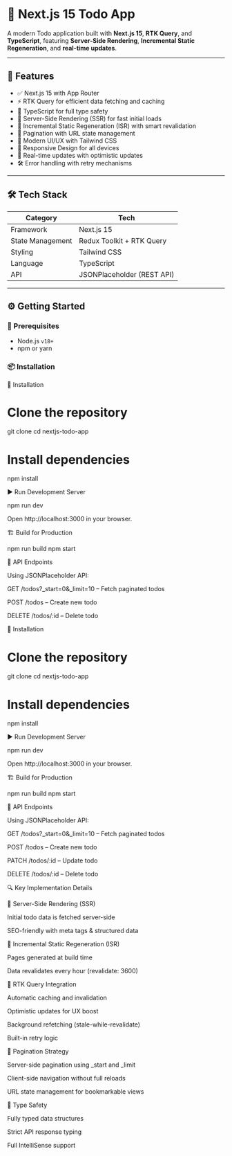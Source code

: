 # 📝 Next.js 15 Todo App

A modern Todo application built with **Next.js 15**, **RTK Query**, and **TypeScript**, featuring **Server-Side Rendering**, **Incremental Static Regeneration**, and **real-time updates**.

---

## 🚀 Features

- ✅ Next.js 15 with App Router
- ⚡ RTK Query for efficient data fetching and caching
- 🔐 TypeScript for full type safety
- 🚀 Server-Side Rendering (SSR) for fast initial loads
- 🧠 Incremental Static Regeneration (ISR) with smart revalidation
- 🔗 Pagination with URL state management
- 🎨 Modern UI/UX with Tailwind CSS
- 📱 Responsive Design for all devices
- 🔄 Real-time updates with optimistic updates
- 🛠️ Error handling with retry mechanisms

---

## 🛠️ Tech Stack

| Category           | Tech                          |
|--------------------|-------------------------------|
| Framework          | Next.js 15                    |
| State Management   | Redux Toolkit + RTK Query     |
| Styling            | Tailwind CSS                  |
| Language           | TypeScript                    |
| API                | JSONPlaceholder (REST API)    |

---

## ⚙️ Getting Started

### 🔑 Prerequisites

- Node.js `v18+`
- npm or yarn

### 📦 Installation

📆 Installation

# Clone the repository
git clone <repository-url>
cd nextjs-todo-app

# Install dependencies
npm install

▶️ Run Development Server

npm run dev

Open http://localhost:3000 in your browser.

🏗️ Build for Production

npm run build
npm start

📝 API Endpoints

Using JSONPlaceholder API:

GET /todos?_start=0&_limit=10 – Fetch paginated todos

POST /todos – Create new todo

DELETE /todos/:id – Delete todo

📆 Installation

# Clone the repository
git clone <repository-url>
cd nextjs-todo-app

# Install dependencies
npm install

▶️ Run Development Server

npm run dev

Open http://localhost:3000 in your browser.

🏗️ Build for Production

npm run build
npm start

📝 API Endpoints

Using JSONPlaceholder API:

GET /todos?_start=0&_limit=10 – Fetch paginated todos

POST /todos – Create new todo

PATCH /todos/:id – Update todo

DELETE /todos/:id – Delete todo

🔍 Key Implementation Details

🔁 Server-Side Rendering (SSR)

Initial todo data is fetched server-side

SEO-friendly with meta tags & structured data

🧱 Incremental Static Regeneration (ISR)

Pages generated at build time

Data revalidates every hour (revalidate: 3600)

🔄 RTK Query Integration

Automatic caching and invalidation

Optimistic updates for UX boost

Background refetching (stale-while-revalidate)

Built-in retry logic

📄 Pagination Strategy

Server-side pagination using _start and _limit

Client-side navigation without full reloads

URL state management for bookmarkable views

🧷 Type Safety

Fully typed data structures

Strict API response typing

Full IntelliSense support
